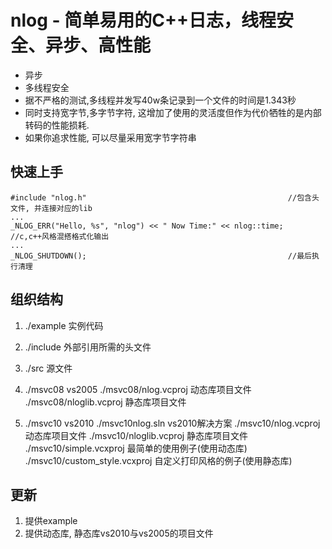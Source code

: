 # nlog - 简单易用的C++日志，线程安全、异步、高性能

* 异步
* 多线程安全
* 据不严格的测试,多线程并发写40w条记录到一个文件的时间是1.343秒
* 同时支持宽字节,多字节字符, 这增加了使用的灵活度但作为代价牺牲的是内部转码的性能损耗.
* 如果你追求性能, 可以尽量采用宽字节字符串

## 快速上手
```
#include "nlog.h"                                             //包含头文件, 并连接对应的lib
...
_NLOG_ERR("Hello, %s", "nlog") << " Now Time:" << nlog::time; //c,c++风格混搭格式化输出
...
_NLOG_SHUTDOWN();                                             //最后执行清理
```

## 组织结构
1) ./example                     实例代码
2) ./include                     外部引用所需的头文件
3) ./src                         源文件

4) ./msvc08                      vs2005
   ./msvc08/nlog.vcproj          动态库项目文件
   ./msvc08/nloglib.vcproj       静态库项目文件
                                 
5) ./msvc10                      vs2010
   ./msvc10nlog.sln              vs2010解决方案
   ./msvc10/nlog.vcproj          动态库项目文件
   ./msvc10/nloglib.vcproj       静态库项目文件
   ./msvc10/simple.vcxproj       最简单的使用例子(使用动态库)  
   ./msvc10/custom_style.vcxproj 自定义打印风格的例子(使用静态库)
  
## 更新
1) 提供example
2) 提供动态库, 静态库vs2010与vs2005的项目文件
